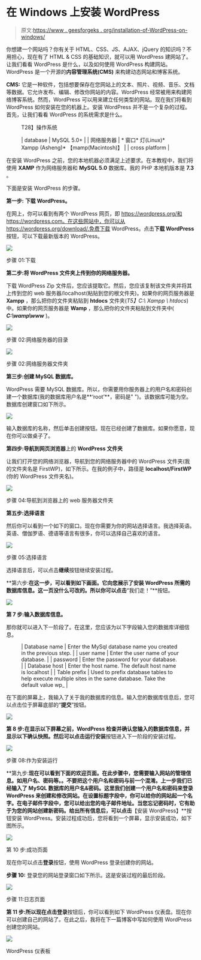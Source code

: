 # 在 Windows 上安装 WordPress

> 原文:[https://www . geesforgeks . org/installation-of-WordPress-on-windows/](https://www.geeksforgeeks.org/installation-of-wordpress-on-windows/)

你想建一个网站吗？你有关于 HTML、CSS、JS、AJAX、jQuery 的知识吗？不用担心，现在有了 HTML & CSS 的基础知识，就可以用 WordPress 建网站了。让我们看看 WordPress 是什么，以及如何使用 WordPress 构建网站。WordPress 是一个开源的**内容管理系统(CMS)** 来构建动态网站和博客系统。

**CMS:** 它是一种软件，包括想要保存在您网站上的文本、照片、视频、音乐、文档等数据。它允许发布、编辑、修改你网站的内容。WordPress 经常被用来构建网络博客系统。然而，WordPress 可以用来建立任何类型的网站。现在我们将看到 WordPress 如何安装在您的机器上。安装 WordPress 并不是一个复杂的过程。首先，让我们看看 WordPress 的系统需求是什么。

<figure class="table">T28】操作系统

| database | MySQL 5.0+ |
| 网络服务器 | *   窗口*   灯(Linux)*   Xampp (Asheng)*   【mamp(Macintosh)】 |
| cross platform |

</figure>

在安装 WordPress 之前，您的本地机器必须满足上述要求。在本教程中，我们将使用 **XAMP** 作为网络服务器和 **MySQL 5.0** 数据库。我的 PHP 本地机版本是 **7.3** 。

下面是安装 WordPress 的步骤。

**第一步:** **下载 WordPress。**

在网上，你可以看到有两个 WordPress 网页，即 https://wordpress.org/和 https://wordpress.com。在这些网站中，你可以从 https://wordpress.org/download/.免费下载 WordPress。点击**下载 WordPress** 按钮，可以下载最新版本的 WordPress。

![](img/93f4c78bf8f00482740968493234a662.png)

步骤 01:下载

**第二步:将 WordPress 文件夹上传到你的网络服务器。**

下载 WordPress Zip 文件后，您应该提取它。然后，您应该复制该文件夹并将其上传到您的 web 服务器/localhost(粘贴到您的根文件夹)。如果你的网页服务器是 **Xampp** ，那么把你的文件夹粘贴到 **htdocs** 文件夹(*T5】C:\ Xampp \ htdocs*)中。如果你的网页服务器是 **Wamp** ，那么把你的文件夹粘贴到文件夹中( ***C:\wamp\www*** )。

![](img/b6f619e79f7f5bf6a9080175a4d612e0.png)

步骤 02:网络服务器的目录

![](img/fadc8c399ec291c625890e9efa43faa5.png)

步骤 02:网络服务器文件夹

**第三步:创建 MySQL 数据库。**

WordPress 需要 MySQL 数据库。所以，你需要用你服务器上的用户名和密码创建一个数据库(我的数据库用户名是**‘root’**，密码是" ")。该数据库可能为空。数据库创建窗口如下所示。

![](img/9e8543d701e52f36fc355e91e32db045.png)

输入数据库的名称，然后单击创建按钮。现在已经创建了数据库。如果你愿意，现在你可以做桌子了。

**第四步:导航到网页浏览器**上的 **WordPress 文件夹**

让我们打开您的网络浏览器，导航到您的网络服务器中的 WordPress 文件夹(我的文件夹名是 FirstWP)，如下所示。在我的例子中，路径是 **localhost/FirstWP** (你的 WordPress 文件夹名)。

![](img/d4797f7c5bbcc57421813186f5bde2b0.png)

步骤 04:导航到浏览器上的 web 服务器文件夹

**第五步:选择语言**

然后你可以看到一个如下的窗口。现在你需要为你的网站选择语言。我选择英语。英语、僧伽罗语、德语等语言有很多，你可以选择自己喜欢的语言。

![](img/a63d94304ef9daea00a1b9184467f689.png)

步骤 05:选择语言

选择语言后，可以点击**继续**按钮继续安装过程。

**第六步:**在这一步，可以看到如下画面。它向您展示了安装 WordPress 所需的数据库信息。这一页没什么可改的。所以你可以点击**“我们走！”**按钮。

![](img/a906f3c038297a65bb517abc54953881.png)

**第 7 步:输入数据库信息。**

那你就可以进入下一阶段了。在这里，您应该为以下字段输入您的数据库详细信息。

<figure class="table">

| Database name | Enter the MySql database name you created in the previous step. |
| user name | Enter the user name of your database. |
| password | Enter the password for your database. |
| Database host | Enter the host name. The default host name is localhost |
| Table prefix | Used to prefix database tables to help execute multiple sites in the same database. Take the default value wp_ |

</figure>

在下面的屏幕上，我输入了关于我的数据库的信息。输入您的数据库信息后，您可以点击位于屏幕底部的“**提交**”按钮。

![](img/0643077892c0d206b8692645fab38d52.png)

**第 8 步:**在显示以下屏幕之前，WordPress 检查并确认您输入的数据库信息，并显示以下确认快照。然后可以点击**运行安装**按钮进入下一阶段的安装过程。

![](img/34ea2be939eccd7c325c8e5f2c43725d.png)

步骤 08:作为安装运行

**第九步:**现在可以看到下面的欢迎页面。在此步骤中，您需要输入网站的管理信息。如用户名、密码等。。不要把这个用户名和密码与前一个混淆。上一步我们已经输入了 MySQL 数据库的用户名&密码。这里我们创建一个用户名和密码来登录 WordPress 来创建和修改网站。在设置标题字段中，你可以给你的网站起一个名字。在电子邮件字段中，您可以给出您的电子邮件地址。当您忘记密码时，它有助于为您的网站创建新密码。给出所有信息后，可以点击**【安装 WordPress】**按钮安装 WordPress。安装过程成功后，您将看到一个屏幕，显示安装成功，如下图所示。

![](img/a47082d2cf954ae9f0841d1fafd4815c.png)

第 10 步:成功页面

现在你可以点击**登录**按钮，使用 WordPress 登录创建你的网站。

**步骤 10:** 登录您的网站登录窗口如下所示。这是安装过程的最后阶段。

![](img/b464dddda239f09a58fc26ac329d7452.png)

步骤 11:日志页面

**第 11 步:**所以现在点击**登录**按钮后，你可以看到如下 WordPress 仪表盘。现在你可以创建自己的网站了。在此之后，我将在下一篇博客中写如何使用 WordPress 创建您的网站。

![](img/a23417d08540844742f1712876e286db.png)

WordPress 仪表板